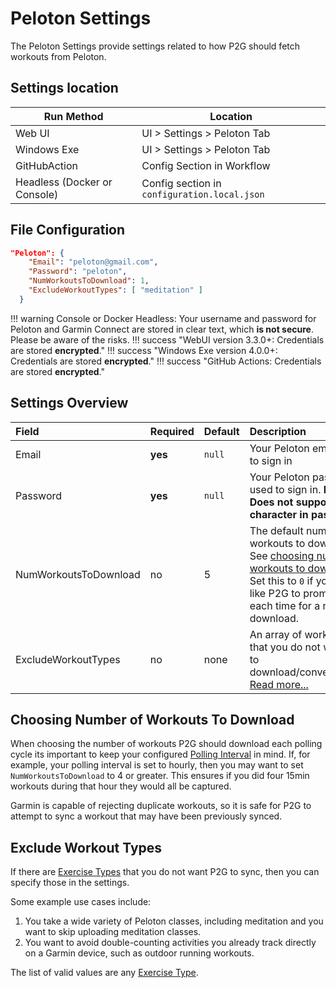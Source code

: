 # Peloton Settings

The Peloton Settings provide settings related to how P2G should fetch workouts from Peloton.

## Settings location

| Run Method | Location |
|------------|----------|
| Web UI     |  UI > Settings > Peloton Tab  |
| Windows Exe | UI > Settings > Peloton Tab |
| GitHubAction | Config Section in Workflow |
| Headless (Docker or Console) | Config section in `configuration.local.json` |

## File Configuration

```json
"Peloton": {
    "Email": "peloton@gmail.com",
    "Password": "peloton",
    "NumWorkoutsToDownload": 1,
    "ExcludeWorkoutTypes": [ "meditation" ]
  }
```

!!! warning
    Console or Docker Headless: Your username and password for Peloton and Garmin Connect are stored in clear text, which **is not secure**. Please be aware of the risks.
!!! success "WebUI version 3.3.0+: Credentials are stored **encrypted**."
!!! success "Windows Exe version 4.0.0+: Credentials are stored **encrypted**."
!!! success "GitHub Actions: Credentials are stored **encrypted**."

## Settings Overview

| Field      | Required | Default | Description |
|:-----------|:---------|:--------|:------------|
| Email | **yes** | `null` | Your Peloton email used to sign in |
| Password | **yes** | `null` | Your Peloton password used to sign in. **Note: Does not support `\` character in password** |
| NumWorkoutsToDownload | no | 5 | The default number of workouts to download. See [choosing number of workouts to download](#choosing-number-of-workouts-to-download).  Set this to `0` if you would like P2G to prompt you each time for a number to download. |
| ExcludeWorkoutTypes | no | none | An array of workout types that you do not want P2G to download/convert/upload. [Read more...](#exclude-workout-types) |

## Choosing Number of Workouts To Download

When choosing the number of workouts P2G should download each polling cycle its important to keep your configured [Polling Interval](app.md) in mind. If, for example, your polling interval is set to hourly, then you may want to set `NumWorkoutsToDownload` to 4 or greater. This ensures if you did four 15min workouts during that hour they would all be captured.

Garmin is capable of rejecting duplicate workouts, so it is safe for P2G to attempt to sync a workout that may have been previously synced.

## Exclude Workout Types

If there are [Exercise Types](exercise-types.md) that you do not want P2G to sync, then you can specify those in the settings.

Some example use cases include:

1. You take a wide variety of Peloton classes, including meditation and you want to skip uploading meditation classes.
1. You want to avoid double-counting activities you already track directly on a Garmin device, such as outdoor running workouts.

The list of valid values are any [Exercise Type](exercise-types.md).
